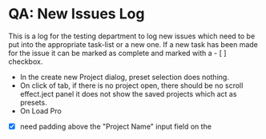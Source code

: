 # QA: New Issues Log
This is a log for the testing department to log new issues which need to be put into the appropriate task-list or a new one. If a new task has been made for the issue it can be marked as complete and marked with a - [ ] checkbox.

- In the create new Project dialog, preset selection does nothing.
- On click of tab, if there is no project open, there should be no scroll effect.ject panel it does not show the saved projects which act as presets.
- On Load Pro
- [x] need padding above the "Project Name" input field on the
 